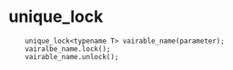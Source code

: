# unique_lock
```
    unique_lock<typename T> vairable_name(parameter);
    vairalbe_name.lock();
    vairable_name.unlock();
```

